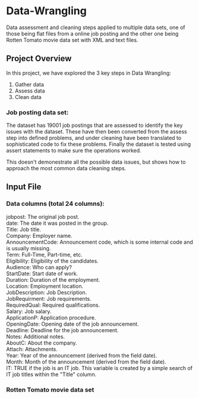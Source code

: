 # Data-Wrangling
Data assessment and cleaning steps applied to multiple data sets, one of those being flat files from a online job posting and the other one being Rotten Tomato movie data set with XML and text files.

## Project Overview
In this project, we have explored the 3 key steps in Data Wrangling:
1. Gather data
2. Assess data
3. Clean data 

### Job posting data set:
The dataset has 19001 job postings that are assessed to identify the key issues with the dataset. These have then been converted from the assess step into defined problems, and under cleaning have been translated to sophisticated code to fix these problems.
Finally the dataset is tested using assert statements to make sure the operations worked.

This doesn't demonestrate all the possible data issues, but shows how to approach the most common data cleaning steps.

## Input File
### Data columns (total 24 columns):
jobpost: The original job post.  <br>
date: The date it was posted in the group.  <br>
Title: Job title. <br>
Company: Employer name.  <br>
AnnouncementCode: Announcement code, which is some internal code and is usually missing. <br>
Term: Full-Time, Part-time, etc. <br>
Eligibility: Eligibility of the candidates. <br>
Audience: Who can apply?  <br>
StartDate: Start date of work. <br>
Duration: Duration of the employment. <br>
Location: Employment location. <br>
JobDescription: Job Description. <br>
JobRequirment: Job requirements. <br>
RequiredQual: Required qualifications. <br>
Salary: Job salary. <br>
ApplicationP: Application procedure. <br>
OpeningDate: Opening date of the job announcement. <br>
Deadline: Deadline for the job announcement.  <br>
Notes: Additional notes. <br>
AboutC: About the company. <br>
Attach: Attachments. <br>
Year: Year of the announcement (derived from the field date).  <br>
Month: Month of the announcement (derived from the field date).  <br>
IT: TRUE if the job is an IT job. This variable is created by a simple search of IT job titles within the "Title" column. <br>

### Rotten Tomato movie data set

